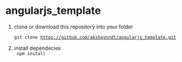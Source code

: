 # angularjs_template

1. clone or download this repository into your folder<br />
   <code> git clone https://github.com/akshaynndt/angularjs_template.git </code>

2. install dependecies<br />
   <code> npm install </code>

